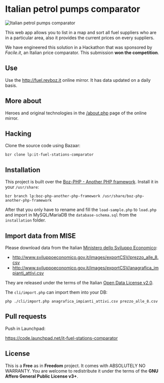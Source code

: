# Italian petrol pumps comparator
![Italian petrol pumps comparator](http://fuel.reyboz.it/images/fuel-64px.png)

This web app allows you to list in a map and sort all fuel suppliers who are in a particular area, also it provides the current prices on every suppliers.

We have engineered this solution in a Hackathon that was sponsored by *Facile.it*, an Italian price comparator. This submission **won the competition**.

## Use
Use the http://fuel.reyboz.it online mirror. It has data updated on a daily basis.

## More about
Heroes and original technologies in the [/about.php](http://fuel.reyboz.it/about.php) page of the online mirror.

## Hacking
Clone the source code using Bazaar:

    bzr clone lp:it-fuel-stations-comparator

## Installation
This project is built over the [Boz-PHP - Another PHP framework](https://github.com/valerio-bozzolan/boz-php-another-php-framework). Install it in your `/usr/share`:

    bzr branch lp:boz-php-another-php-framework /usr/share/boz-php-another-php-framework

After that you only have to rename and fill the `load-sample.php` to `load.php` and import in MySQL/MariaDB the `database-schema.sql` from the `installation` folder.

## Import data from MISE
Please download data from the Italian [Ministero dello Sviluppo Economico](http://www.sviluppoeconomico.gov.it/index.php/it/open-data/elenco-dataset/2032336-carburanti-prezzi-praticati-e-anagrafica-degli-impianti):
 * http://www.sviluppoeconomico.gov.it/images/exportCSV/prezzo_alle_8.csv
 * http://www.sviluppoeconomico.gov.it/images/exportCSV/anagrafica_impianti_attivi.csv

They are released under the terms of the Italian [Open Data License v2.0](http://www.dati.gov.it/iodl/2.0/).

The `cli/import.php` can import them into your DB:

    php ./cli/import.php anagrafica_impianti_attivi.csv prezzo_alle_8.csv

## Pull requests
Push in Launchpad:

https://code.launchpad.net/it-fuel-stations-comparator

## License
This is a **Free** as in **Freedom** project. It comes with ABSOLUTELY NO WARRANTY. You are welcome to redistribute it under the terms of the **GNU Affero General Public License v3+**.
